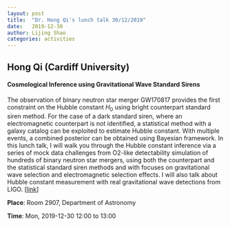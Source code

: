 ```yaml
---
layout: post
title:  "Dr. Hong Qi's lunch talk 30/12/2019"
date:   2019-12-30
author: Lijing Shao
categories: activities
---
```


## Hong Qi (Cardiff University)

#### Cosmological Inference using Gravitational Wave Standard Sirens

The observation of binary neutron star merger GW170817 provides the first
constraint on the Hubble constant $H_0$ using bright counterpart standard siren
method. For the case of a dark standard siren, where an electromagnetic
counterpart is not identified, a statistical method with a galaxy catalog can
be exploited to estimate Hubble constant. With multiple events, a combined
posterior can be obtained using Bayesian framework. In this lunch talk, I will
walk you through the Hubble constant inference via a series of mock data
challenges from O2-like detectability simulation of hundreds of binary neutron
star mergers, using both the counterpart and the statistical standard siren
methods and with focuses on gravitational wave selection and electromagnetic
selection effects. I will also talk about Hubble constant measurement with real
gravitational wave detections from LIGO.
[[link](http://kiaa.pku.edu.cn/lunchtalks/2019decmon-0)]

**Place**: Room 2907, Department of Astronomy

**Time**: Mon, 2019-12-30 12:00 to 13:00

<script type="text/x-mathjax-config">

  MathJax.Hub.Config({
    tex2jax: {
      inlineMath: [ ['$','$'] ],
      processEscapes: true
    }
  });
</script>

<script type="text/javascript"
  src="https://cdn.mathjax.org/mathjax/latest/MathJax.js?config=TeX-AMS-MML_HTMLorMML">
  </script>

